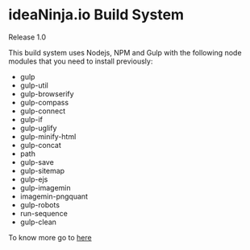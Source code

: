 # ideaNinja.io Build System

Release 1.0

This build system uses Nodejs, NPM and Gulp with the following node modules that you need to install previously: 
 - gulp
 - gulp-util
 - gulp-browserify
 - gulp-compass
 - gulp-connect
 - gulp-if
 - gulp-uglify
 - gulp-minify-html
 - gulp-concat
 - path
 - gulp-save
 - gulp-sitemap
 - gulp-ejs
 - gulp-imagemin
 - imagemin-pngquant
 - gulp-robots
 - run-sequence
 - gulp-clean

 To know more go to <a href="http://ideaninja.io/ideaninja-build-system-available.html" target="blank">here</a>